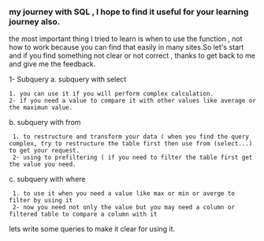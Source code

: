 ### my journey with SQL , I hope to find it useful for your learning journey also. 

the most important thing I tried to learn is when to use the function , not how to work because you can find that easily in many sites.So let's start and if you find 
something not clear or not correct , thanks to get back to me and give me the feedback. 

1- Subquery 
  a. subquery with select 
  
    1. you can use it if you will perform complex calculation. 
    2- if you need a value to compare it with other values like average or the maximun value.
    
    
   b. subquery with from
   
     1. to restructure and transform your data ( when you find the query complex, try to restructure the table first then use from (select...) to get your request.
     2- using to prefiltering ( if you need to filter the table first get the value you need. 
     
   c. subquery with where 
   
     1. to use it when you need a value like max or min or averge to filter by using it 
     2- now you need not only the value but you may need a column or filtered table to compare a column with it 
     
     
lets write some queries to make it clear for using it. 
